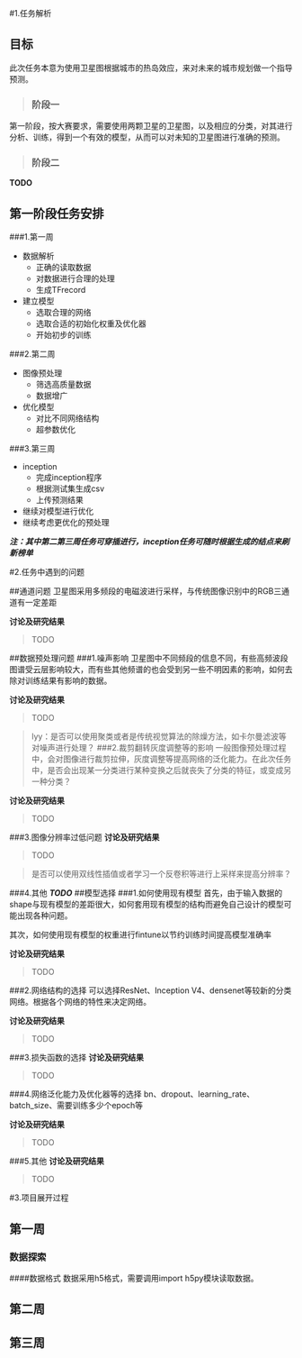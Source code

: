#1.任务解析
## 目标
此次任务本意为使用卫星图根据城市的热岛效应，来对未来的城市规划做一个指导预测。
>### 阶段一
第一阶段，按大赛要求，需要使用两颗卫星的卫星图，以及相应的分类，对其进行分析、训练，得到一个有效的模型，从而可以对未知的卫星图进行准确的预测。
>### 阶段二
**TODO**

## 第一阶段任务安排
###1.第一周

   * 数据解析
      * 正确的读取数据
      * 对数据进行合理的处理
      * 生成TFrecord
   * 建立模型
      * 选取合理的网络
      * 选取合适的初始化权重及优化器
      * 开始初步的训练

###2.第二周

   * 图像预处理
      * 筛选高质量数据
      * 数据增广
   * 优化模型
      * 对比不同网络结构
      * 超参数优化

###3.第三周

   * inception
      * 完成inception程序
      * 根据测试集生成csv
      * 上传预测结果
   * 继续对模型进行优化
   * 继续考虑更优化的预处理

***注：其中第二第三周任务可穿插进行，inception任务可随时根据生成的结点来刷新榜单***

#2.任务中遇到的问题

##通道问题
卫星图采用多频段的电磁波进行采样，与传统图像识别中的RGB三通道有一定差距

**讨论及研究结果**
>TODO

##数据预处理问题
###1.噪声影响
卫星图中不同频段的信息不同，有些高频波段图谱受云层影响较大，而有些其他频谱的也会受到另一些不明因素的影响，如何去除对训练结果有影响的数据。

**讨论及研究结果**
>TODO

>lyy：是否可以使用聚类或者是传统视觉算法的除燥方法，如卡尔曼滤波等对噪声进行处理？
###2.裁剪翻转灰度调整等的影响
一般图像预处理过程中，会对图像进行裁剪拉伸，灰度调整等提高网络的泛化能力。在此次任务中，是否会出现某一分类进行某种变换之后就丧失了分类的特征，或变成另一种分类？

**讨论及研究结果**
>TODO

###3.图像分辨率过低问题
**讨论及研究结果**
>TODO

>是否可以使用双线性插值或者学习一个反卷积等进行上采样来提高分辨率？

###4.其他
***TODO***
##模型选择
###1.如何使用现有模型
首先，由于输入数据的shape与现有模型的差距很大，如何套用现有模型的结构而避免自己设计的模型可能出现各种问题。

其次，如何使用现有模型的权重进行fintune以节约训练时间提高模型准确率

**讨论及研究结果**
> TODO

###2.网络结构的选择
可以选择ResNet、Inception V4、densenet等较新的分类网络。根据各个网络的特性来决定网络。

**讨论及研究结果**
> TODO

###3.损失函数的选择
**讨论及研究结果**
> TODO

###4.网络泛化能力及优化器等的选择
bn、dropout、learning_rate、batch_size、需要训练多少个epoch等

**讨论及研究结果**
> TODO

###5.其他
**讨论及研究结果**
> TODO

#3.项目展开过程
## 第一周
### 数据探索
####数据格式
数据采用h5格式，需要调用import h5py模块读取数据。

## 第二周

## 第三周
